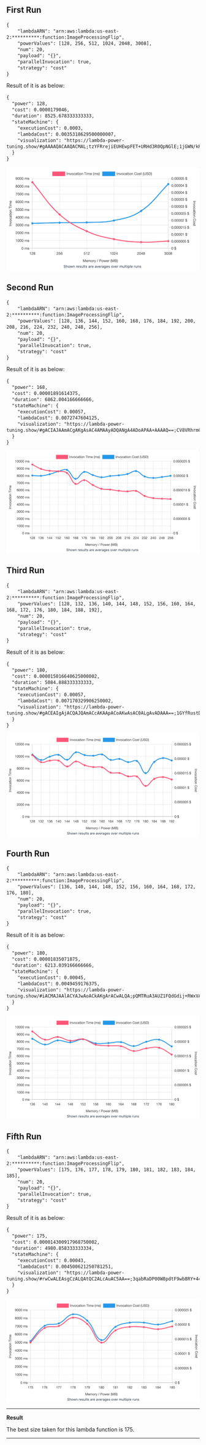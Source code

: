 ## First Run 
```
{
    "lambdaARN": "arn:aws:lambda:us-east-2:**********:function:ImageProcessingFlip",
    "powerValues": [128, 256, 512, 1024, 2048, 3008],
    "num": 20,
    "payload": "{}",
    "parallelInvocation": true,
    "strategy": "cost"
}
```
Result of it is as below: 

```
{
  "power": 128,
  "cost": 0.0000179046,
  "duration": 8525.678333333333,
  "stateMachine": {
    "executionCost": 0.0003,
    "lambdaCost": 0.0035318629500000007,
    "visualization": "https://lambda-power-tuning.show/#gAAAAQACAAQACMAL;tzYFRrejiEUHEwpFET+URHd3R0QpNGlE;1jGWN/kRmjfjuZs3LySnNw3s4DfjHkE4"
  }
}
```

<img src="first_run.png"
     style="float: center;" />

## Second Run 
```
{
    "lambdaARN": "arn:aws:lambda:us-east-2:**********:function:ImageProcessingFlip",
    "powerValues": [128, 136, 144, 152, 160, 168, 176, 184, 192, 200, 208, 216, 224, 232, 240, 248, 256],
    "num": 20,
    "payload": "{}",
    "parallelInvocation": true,
    "strategy": "cost"
}
```
Result of it is as below: 

```
{
  "power": 168,
  "cost": 0.00001891614375,
  "duration": 6862.004166666666,
  "stateMachine": {
    "executionCost": 0.00057,
    "lambdaCost": 0.0072747604125,
    "visualization": "https://lambda-power-tuning.show/#gACIAJAAmACgAKgAsAC4AMAAyADQANgA4ADoAPAA+AAAAQ==;CV8VRhrmC0Z6uwdGQLoGRiUqA0YJcNZFA93mRZSO0UWHFcFFw469Rbh/uEUfs7VFwdu3RVQeokUMpphF0BuWRTiilEU=;4mioN76XpzfjKKw3pWK0N9TbuDccrp438vOyNxjRqTdNRqM3pvemNzYCqTf/3Kw3i2S1N/ylpTctWqE3TvejN2+Zpzc="
  }
}

```

<img src="second_run.png"
     style="float: center;" />

## Third Run 
```
{
    "lambdaARN": "arn:aws:lambda:us-east-2:**********:function:ImageProcessingFlip",
    "powerValues": [128, 132, 136, 140, 144, 148, 152, 156, 160, 164, 168, 172, 176, 180, 184, 188, 192],
    "num": 20,
    "payload": "{}",
    "parallelInvocation": true,
    "strategy": "cost"
}
```
Result of it is as below: 

```
{
  "power": 180,
  "cost": 0.000015016640625000002,
  "duration": 5084.888333333333,
  "stateMachine": {
    "executionCost": 0.00057,
    "lambdaCost": 0.007170329906250002,
    "visualization": "https://lambda-power-tuning.show/#gACEAIgAjACQAJQAmACcAKAApACoAKwAsAC0ALgAvADAAA==;1GYfRustDUaBGBFGuD8RRjvsAUY3BA9Gs0wFRu57AEZayv9FCq/jRf0Q4kXtktBFfgfQRRvnnkU3oMNFdwXNRSySwEU=;H7izNzknpDdW0603iRyzN6XOpDc9dLo3UHuyN2KLsDeqQbQ3C3OkN/pHpzcJAp43Hj+hN/vvezdJjJ43vMGpNxHaojc="
  }
}

```

<img src="third_run.png"
     style="float: center;" />

## Fourth Run 
```
{
    "lambdaARN": "arn:aws:lambda:us-east-2:**********:function:ImageProcessingFlip",
    "powerValues": [136, 140, 144, 148, 152, 156, 160, 164, 168, 172, 176, 180],
    "num": 20,
    "payload": "{}",
    "parallelInvocation": true,
    "strategy": "cost"
}
```
Result of it is as below: 

```
{
  "power": 180,
  "cost": 0.00001835071875,
  "duration": 6213.039166666666,
  "stateMachine": {
    "executionCost": 0.00045,
    "lambdaCost": 0.0049459176375,
    "visualization": "https://lambda-power-tuning.show/#iACMAJAAlACYAJwAoACkAKgArACwALQA;pQMTRuA3AUZ1FQdGdij+RWxVAkYMB+1FOFjoRSlT5kWxWNFFmAzdRW3K30VQKMJF;6RuwN8pXnzfgWKs3mK2lN8+BrjfM2KI3z72jNy1epjdQ6Zo383OnN416rTfe75k3"
  }
}

```

<img src="fourth_run.png"
     style="float: center;" />

## Fifth Run 
```
{
    "lambdaARN": "arn:aws:lambda:us-east-2:**********:function:ImageProcessingFlip",
    "powerValues": [175, 176, 177, 178, 179, 180, 181, 182, 183, 184, 185],
    "num": 20,
    "payload": "{}",
    "parallelInvocation": true,
    "strategy": "cost"
}
```
Result of it is as below: 

```
{
  "power": 175,
  "cost": 0.000014300917968750002,
  "duration": 4980.858333333334,
  "stateMachine": {
    "executionCost": 0.00043,
    "lambdaCost": 0.004500621250781251,
    "visualization": "https://lambda-power-tuning.show/#rwCwALEAsgCzALQAtQC2ALcAuAC5AA==;3qabRaDP00W8pdtF9wb8RY+440VVPptFuoHKRVRW2EUkMNdF8j/PRakq2kU=;+u1vN2wtpDd8Oas3OZLFNy2KszcBJHY3d3GhNwVorTfTc603YPGnN1HEsTc="
  }
}
```

<img src="fifth_run.png"
     style="float: center;" />


---
**Result**

The best size taken for this lambda function is 175.

---

